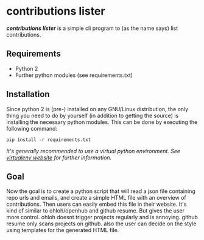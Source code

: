 # contributions lister #

***contributions lister*** is a simple cli program to (as the name says) list contributions.

## Requirements ##

- Python 2
- Further python modules (see requirements.txt)

## Installation ##

Since python 2 is (pre-) installed on any GNU/Linux distribution, the only thing you need to do by yourself (in addition to getting the source) is installing the necessary python modules. This can be done by executing the following command:

```
pip install -r requirements.txt
```

*It's generally recommended to use a virtual python environment. See [virtualenv website](https://virtualenv.pypa.io/ "Official virtualenv project website") for further information.*

## Goal ##

Now the goal is to create a python script that will read a json file containing repo urls and emails, and create a simple HTML file with an overview of contributions.
Then users can easily embed this file in their website.
It's kind of similar to ohloh/openhub and github resume. But gives the user more control. ohloh doesnt trigger projects regularly and is annoying. github resume only scans projects on github. also the user can decide on the style using templates for the generated HTML file.
